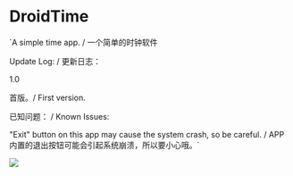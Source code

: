 # DroidTime

`A simple time app. / 一个简单的时钟软件

Update Log: / 更新日志：

1.0                

首版。/ First version.

已知问题： / Known Issues:       

"Exit" button on this app may cause the system crash, so be careful. / APP内置的退出按钮可能会引起系统崩溃，所以要小心哦。`


![](https://user-images.githubusercontent.com/28653235/35390694-3e16b9c6-0217-11e8-8cc3-8433a7d3aa83.png)
